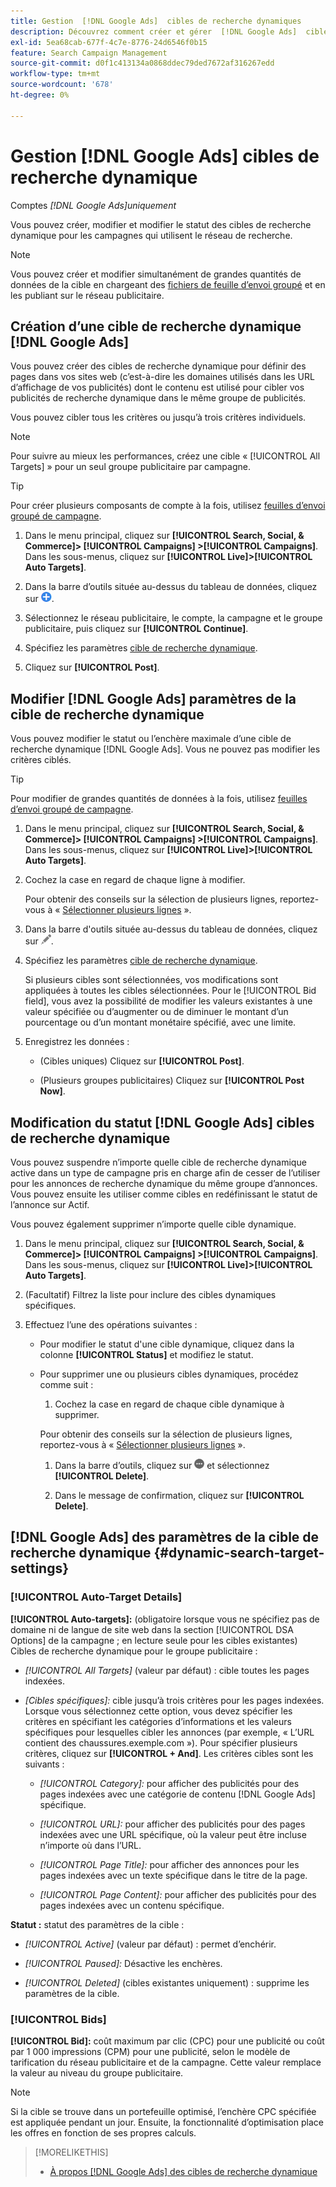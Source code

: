 ```yaml
---
title: Gestion  [!DNL Google Ads]  cibles de recherche dynamiques
description: Découvrez comment créer et gérer  [!DNL Google Ads]  cibles de recherche dynamiques.
exl-id: 5ea68cab-677f-4c7e-8776-24d6546f0b15
feature: Search Campaign Management
source-git-commit: d0f1c413134a0868ddec79ded7672af316267edd
workflow-type: tm+mt
source-wordcount: '678'
ht-degree: 0%

---
```


# Gestion [!DNL Google Ads] cibles de recherche dynamique

Comptes *[!DNL Google Ads]uniquement*

Vous pouvez créer, modifier et modifier le statut des cibles de recherche dynamique pour les campagnes qui utilisent le réseau de recherche.

>[!NOTE]
>
>Vous pouvez créer et modifier simultanément de grandes quantités de données de la cible en chargeant des [fichiers de feuille d’envoi groupé](/help/search-social-commerce/campaign-management/bulksheets/bulksheet-about.md) et en les publiant sur le réseau publicitaire.

## Création d’une cible de recherche dynamique [!DNL Google Ads]

Vous pouvez créer des cibles de recherche dynamique pour définir des pages dans vos sites web (c’est-à-dire les domaines utilisés dans les URL d’affichage de vos publicités) dont le contenu est utilisé pour cibler vos publicités de recherche dynamique dans le même groupe de publicités.

Vous pouvez cibler tous les critères ou jusqu’à trois critères individuels.

>[!NOTE]
>
>Pour suivre au mieux les performances, créez une cible « [!UICONTROL All Targets] » pour un seul groupe publicitaire par campagne.

>[!TIP]
>
>Pour créer plusieurs composants de compte à la fois, utilisez [feuilles d’envoi groupé de campagne](/help/search-social-commerce/campaign-management/bulksheets/bulksheet-about.md).

1. Dans le menu principal, cliquez sur **[!UICONTROL Search, Social, & Commerce]> [!UICONTROL Campaigns] >[!UICONTROL Campaigns]**. Dans les sous-menus, cliquez sur **[!UICONTROL Live]>[!UICONTROL Auto Targets]**.

1. Dans la barre d’outils située au-dessus du tableau de données, cliquez sur ![Créer](/help/search-social-commerce/assets/add.png "Créer").

1. Sélectionnez le réseau publicitaire, le compte, la campagne et le groupe publicitaire, puis cliquez sur **[!UICONTROL Continue]**.

1. Spécifiez les paramètres [cible de recherche dynamique](#dynamic-search-target-settings).

1. Cliquez sur **[!UICONTROL Post]**.

## Modifier [!DNL Google Ads] paramètres de la cible de recherche dynamique

Vous pouvez modifier le statut ou l’enchère maximale d’une cible de recherche dynamique [!DNL Google Ads]. Vous ne pouvez pas modifier les critères ciblés.

>[!TIP]
>
>Pour modifier de grandes quantités de données à la fois, utilisez [feuilles d’envoi groupé de campagne](/help/search-social-commerce/campaign-management/bulksheets/bulksheet-about.md).

1. Dans le menu principal, cliquez sur **[!UICONTROL Search, Social, & Commerce]> [!UICONTROL Campaigns] >[!UICONTROL Campaigns]**. Dans les sous-menus, cliquez sur **[!UICONTROL Live]>[!UICONTROL Auto Targets]**.

1. Cochez la case en regard de chaque ligne à modifier.

   Pour obtenir des conseils sur la sélection de plusieurs lignes, reportez-vous à « [Sélectionner plusieurs lignes](/help/search-social-commerce/common-tasks/navigation-editing-selection/multiple-rows-select.md) ».

1. Dans la barre d&#39;outils située au-dessus du tableau de données, cliquez sur ![Modifier](/help/search-social-commerce/assets/edit.png "Modifier").

1. Spécifiez les paramètres [cible de recherche dynamique](#dynamic-search-target-settings).

   Si plusieurs cibles sont sélectionnées, vos modifications sont appliquées à toutes les cibles sélectionnées. Pour le [!UICONTROL Bid field], vous avez la possibilité de modifier les valeurs existantes à une valeur spécifiée ou d’augmenter ou de diminuer le montant d’un pourcentage ou d’un montant monétaire spécifié, avec une limite.

1. Enregistrez les données :

   * (Cibles uniques) Cliquez sur **[!UICONTROL Post]**.

   * (Plusieurs groupes publicitaires) Cliquez sur **[!UICONTROL Post Now]**.

## Modification du statut [!DNL Google Ads] cibles de recherche dynamique

Vous pouvez suspendre n’importe quelle cible de recherche dynamique active dans un type de campagne pris en charge afin de cesser de l’utiliser pour les annonces de recherche dynamique du même groupe d’annonces. Vous pouvez ensuite les utiliser comme cibles en redéfinissant le statut de l’annonce sur Actif.

Vous pouvez également supprimer n’importe quelle cible dynamique.

1. Dans le menu principal, cliquez sur **[!UICONTROL Search, Social, & Commerce]> [!UICONTROL Campaigns] >[!UICONTROL Campaigns]**. Dans les sous-menus, cliquez sur **[!UICONTROL Live]>[!UICONTROL Auto Targets]**.

1. (Facultatif) Filtrez la liste pour inclure des cibles dynamiques spécifiques.

1. Effectuez l’une des opérations suivantes :

   * Pour modifier le statut d&#39;une cible dynamique, cliquez dans la colonne **[!UICONTROL Status]** et modifiez le statut.

   * Pour supprimer une ou plusieurs cibles dynamiques, procédez comme suit :

      1. Cochez la case en regard de chaque cible dynamique à supprimer.

     Pour obtenir des conseils sur la sélection de plusieurs lignes, reportez-vous à « [Sélectionner plusieurs lignes](/help/search-social-commerce/common-tasks/navigation-editing-selection/multiple-rows-select.md) ».

      1. Dans la barre d’outils, cliquez sur ![Plus](/help/search-social-commerce/assets/more.png "Plus") et sélectionnez **[!UICONTROL Delete]**.

      1. Dans le message de confirmation, cliquez sur **[!UICONTROL Delete]**.

## [!DNL Google Ads] des paramètres de la cible de recherche dynamique {#dynamic-search-target-settings}

### [!UICONTROL Auto-Target Details]

**[!UICONTROL Auto-targets]:** (obligatoire lorsque vous ne spécifiez pas de domaine ni de langue de site web dans la section [!UICONTROL DSA Options] de la campagne ; en lecture seule pour les cibles existantes) Cibles de recherche dynamique pour le groupe publicitaire :

* *[!UICONTROL All Targets]* (valeur par défaut) : cible toutes les pages indexées.

* *\[Cibles spécifiques\]:* cible jusqu’à trois critères pour les pages indexées. Lorsque vous sélectionnez cette option, vous devez spécifier les critères en spécifiant les catégories d’informations et les valeurs spécifiques pour lesquelles cibler les annonces (par exemple, « L’URL contient des chaussures.exemple.com »). Pour spécifier plusieurs critères, cliquez sur **[!UICONTROL + And]**. Les critères cibles sont les suivants :

   * *[!UICONTROL Category]:* pour afficher des publicités pour des pages indexées avec une catégorie de contenu [!DNL Google Ads] spécifique.

   * *[!UICONTROL URL]:* pour afficher des publicités pour des pages indexées avec une URL spécifique, où la valeur peut être incluse n’importe où dans l’URL.

   * *[!UICONTROL Page Title]:* pour afficher des annonces pour les pages indexées avec un texte spécifique dans le titre de la page.

   * *[!UICONTROL Page Content]:* pour afficher des publicités pour des pages indexées avec un contenu spécifique.

**Statut :** statut des paramètres de la cible :

* *[!UICONTROL Active]* (valeur par défaut) : permet d’enchérir.

* *[!UICONTROL Paused]:* Désactive les enchères.

* *[!UICONTROL Deleted]* (cibles existantes uniquement) : supprime les paramètres de la cible.

### [!UICONTROL Bids]

**[!UICONTROL Bid]:** coût maximum par clic (CPC) pour une publicité ou coût par 1 000 impressions (CPM) pour une publicité, selon le modèle de tarification du réseau publicitaire et de la campagne. Cette valeur remplace la valeur au niveau du groupe publicitaire.

>[!NOTE]
>
>Si la cible se trouve dans un portefeuille optimisé, l’enchère CPC spécifiée est appliquée pendant un jour. Ensuite, la fonctionnalité d’optimisation place les offres en fonction de ses propres calculs.

>[!MORELIKETHIS]
>
>* [À propos [!DNL Google Ads] des cibles de recherche dynamique](dynamic-search-target-about.md)
